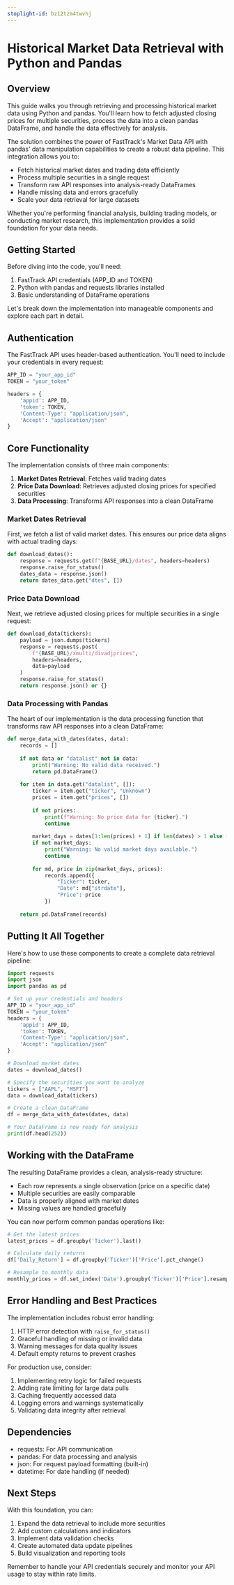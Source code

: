 ```yaml
---
stoplight-id: bz12tzm4twvhj
---
```


# Historical Market Data Retrieval with Python and Pandas

## Overview

This guide walks you through retrieving and processing historical market data using Python and pandas. You'll learn how to fetch adjusted closing prices for multiple securities, process the data into a clean pandas DataFrame, and handle the data effectively for analysis.

The solution combines the power of FastTrack's Market Data API with pandas' data manipulation capabilities to create a robust data pipeline. This integration allows you to:

- Fetch historical market dates and trading data efficiently
- Process multiple securities in a single request
- Transform raw API responses into analysis-ready DataFrames
- Handle missing data and errors gracefully
- Scale your data retrieval for large datasets

Whether you're performing financial analysis, building trading models, or conducting market research, this implementation provides a solid foundation for your data needs.

## Getting Started

Before diving into the code, you'll need:

1. FastTrack API credentials (APP_ID and TOKEN)
2. Python with pandas and requests libraries installed
3. Basic understanding of DataFrame operations

Let's break down the implementation into manageable components and explore each part in detail.

## Authentication

The FastTrack API uses header-based authentication. You'll need to include your credentials in every request:

```python
APP_ID = "your_app_id"
TOKEN = "your_token"

headers = {
    'appid': APP_ID,
    'token': TOKEN,
    'Content-Type': "application/json",
    'Accept': "application/json"
}
```

## Core Functionality

The implementation consists of three main components:

1. **Market Dates Retrieval**: Fetches valid trading dates
2. **Price Data Download**: Retrieves adjusted closing prices for specified securities
3. **Data Processing**: Transforms API responses into a clean DataFrame

### Market Dates Retrieval

First, we fetch a list of valid market dates. This ensures our price data aligns with actual trading days:

```python
def download_dates():
    response = requests.get(f"{BASE_URL}/dates", headers=headers)
    response.raise_for_status()
    dates_data = response.json()
    return dates_data.get("dtes", [])
```

### Price Data Download

Next, we retrieve adjusted closing prices for multiple securities in a single request:

```python
def download_data(tickers):
    payload = json.dumps(tickers)    
    response = requests.post(
        f"{BASE_URL}/xmulti/divadjprices", 
        headers=headers, 
        data=payload
    )
    response.raise_for_status()
    return response.json() or {}
```

### Data Processing with Pandas

The heart of our implementation is the data processing function that transforms raw API responses into a clean DataFrame:

```python
def merge_data_with_dates(dates, data):
    records = []
    
    if not data or "datalist" not in data:
        print("Warning: No valid data received.")
        return pd.DataFrame()
    
    for item in data.get("datalist", []):
        ticker = item.get("ticker", "Unknown")
        prices = item.get("prices", [])
        
        if not prices:
            print(f"Warning: No price data for {ticker}.")
            continue
        
        market_days = dates[1:len(prices) + 1] if len(dates) > 1 else []
        if not market_days:
            print("Warning: No valid market days available.")
            continue
        
        for md, price in zip(market_days, prices):
            records.append({
                "Ticker": ticker,
                "Date": md["strdate"],
                "Price": price
            })
    
    return pd.DataFrame(records)
```

## Putting It All Together

Here's how to use these components to create a complete data retrieval pipeline:

```python
import requests
import json
import pandas as pd

# Set up your credentials and headers
APP_ID = "your_app_id"
TOKEN = "your_token"
headers = {
    'appid': APP_ID,
    'token': TOKEN,
    'Content-Type': "application/json",
    'Accept': "application/json"
}

# Download market dates
dates = download_dates()

# Specify the securities you want to analyze
tickers = ["AAPL", "MSFT"]
data = download_data(tickers)

# Create a clean DataFrame
df = merge_data_with_dates(dates, data)

# Your DataFrame is now ready for analysis
print(df.head(252))
```

## Working with the DataFrame

The resulting DataFrame provides a clean, analysis-ready structure:

- Each row represents a single observation (price on a specific date)
- Multiple securities are easily comparable
- Data is properly aligned with market dates
- Missing values are handled gracefully

You can now perform common pandas operations like:

```python
# Get the latest prices
latest_prices = df.groupby('Ticker').last()

# Calculate daily returns
df['Daily_Return'] = df.groupby('Ticker')['Price'].pct_change()

# Resample to monthly data
monthly_prices = df.set_index('Date').groupby('Ticker')['Price'].resample('M').last()
```

## Error Handling and Best Practices

The implementation includes robust error handling:

1. HTTP error detection with `raise_for_status()`
2. Graceful handling of missing or invalid data
3. Warning messages for data quality issues
4. Default empty returns to prevent crashes

For production use, consider:

1. Implementing retry logic for failed requests
2. Adding rate limiting for large data pulls
3. Caching frequently accessed data
4. Logging errors and warnings systematically
5. Validating data integrity after retrieval

## Dependencies

- requests: For API communication
- pandas: For data processing and analysis
- json: For request payload formatting (built-in)
- datetime: For date handling (if needed)

## Next Steps

With this foundation, you can:

1. Expand the data retrieval to include more securities
2. Add custom calculations and indicators
3. Implement data validation checks
4. Create automated data update pipelines
5. Build visualization and reporting tools

Remember to handle your API credentials securely and monitor your API usage to stay within rate limits.